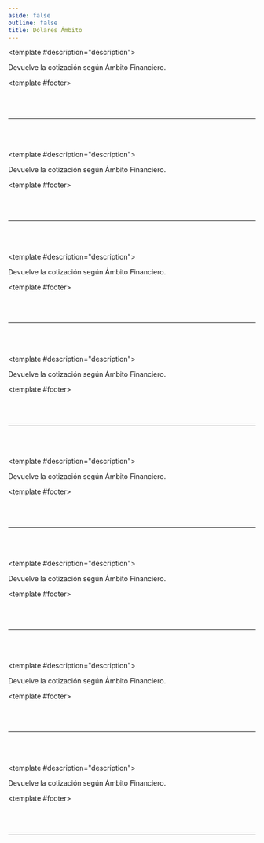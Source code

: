 ```yaml
---
aside: false
outline: false
title: Dólares Ámbito
---
```


<script setup>
import { setRegionForSidebar } from '../../.vitepress/sidebar/sidebar.utils.js'

setRegionForSidebar('ar')
</script>

<div class="flex flex-col">

<OAOperation operationId="get-ambito-dolares" :hide-default-footer="true">

<template #description="description">

Devuelve la cotización según Ámbito Financiero.

</template>

<template #footer>



<!--@include: ./parts/get-ambito-dolares-footer.md -->

</template>

</OAOperation>

<hr style="margin: 4rem 0;">

<OAOperation operationId="get-ambito-dolar-oficial" :hide-default-footer="true">

<template #description="description">

Devuelve la cotización según Ámbito Financiero.

</template>

<template #footer>



<!--@include: ./parts/get-ambito-dolar-oficial-footer.md -->

</template>

</OAOperation>

<hr style="margin: 4rem 0;">

<OAOperation operationId="get-ambito-dolar-blue" :hide-default-footer="true">

<template #description="description">

Devuelve la cotización según Ámbito Financiero.

</template>

<template #footer>



<!--@include: ./parts/get-ambito-dolar-blue-footer.md -->

</template>

</OAOperation>

<hr style="margin: 4rem 0;">

<OAOperation operationId="get-ambito-dolar-bolsa" :hide-default-footer="true">

<template #description="description">

Devuelve la cotización según Ámbito Financiero.

</template>

<template #footer>



<!--@include: ./parts/get-ambito-dolar-bolsa-footer.md -->

</template>

</OAOperation>

<hr style="margin: 4rem 0;">

<OAOperation operationId="get-ambito-dolar-contadoconliqui" :hide-default-footer="true">

<template #description="description">

Devuelve la cotización según Ámbito Financiero.

</template>

<template #footer>



<!--@include: ./parts/get-ambito-dolar-contadoconliqui-footer.md -->

</template>

</OAOperation>

<hr style="margin: 4rem 0;">

<OAOperation operationId="get-ambito-dolar-tarjeta" :hide-default-footer="true">

<template #description="description">

Devuelve la cotización según Ámbito Financiero.

</template>

<template #footer>



<!--@include: ./parts/get-ambito-dolar-tarjeta-footer.md -->

</template>

</OAOperation>

<hr style="margin: 4rem 0;">

<OAOperation operationId="get-ambito-dolar-mayorista" :hide-default-footer="true">

<template #description="description">

Devuelve la cotización según Ámbito Financiero.

</template>

<template #footer>



<!--@include: ./parts/get-ambito-dolar-mayorista-footer.md -->

</template>

</OAOperation>

<hr style="margin: 4rem 0;">

<OAOperation operationId="get-ambito-dolar-cripto" :hide-default-footer="true">

<template #description="description">

Devuelve la cotización según Ámbito Financiero.

</template>

<template #footer>



<!--@include: ./parts/get-ambito-dolar-cripto-footer.md -->

</template>

</OAOperation>

<hr style="margin: 4rem 0;">

<OAFooter />

</div>